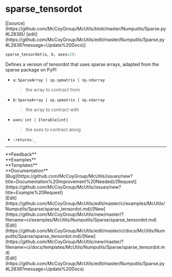 # <a id="McUtils.Numputils.Sparse.sparse_tensordot">sparse_tensordot</a>
<div class="docs-source-link" markdown="1">
[[source](https://github.com/McCoyGroup/McUtils/blob/master/Numputils/Sparse.py#L2838)/
[edit](https://github.com/McCoyGroup/McUtils/edit/master/Numputils/Sparse.py#L2838?message=Update%20Docs)]
</div>

```python
sparse_tensordot(a, b, axes=2): 
```
Defines a version of tensordot that uses sparse arrays, adapted from the sparse package on PyPI
  - `a`: `SparseArray | sp.spmatrix | np.ndarray`
    > the array to contract from
  - `b`: `SparseArray | sp.spmatrix | np.ndarray`
    > the array to contract with
  - `axes`: `int | Iterable[int]`
    > the axes to contract along
  - `:returns`: `_`
    > 











---


<div markdown="1" class="text-secondary">
<div class="container">
  <div class="row">
   <div class="col" markdown="1">
**Feedback**   
</div>
   <div class="col" markdown="1">
**Examples**   
</div>
   <div class="col" markdown="1">
**Templates**   
</div>
   <div class="col" markdown="1">
**Documentation**   
</div>
   <div class="col" markdown="1">
   
</div>
   <div class="col" markdown="1">
   
</div>
   <div class="col" markdown="1">
   
</div>
</div>
  <div class="row">
   <div class="col" markdown="1">
[Bug](https://github.com/McCoyGroup/McUtils/issues/new?title=Documentation%20Improvement%20Needed)/[Request](https://github.com/McCoyGroup/McUtils/issues/new?title=Example%20Request)   
</div>
   <div class="col" markdown="1">
[Edit](https://github.com/McCoyGroup/McUtils/edit/master/ci/examples/McUtils/Numputils/Sparse/sparse_tensordot.md)/[New](https://github.com/McCoyGroup/McUtils/new/master/?filename=ci/examples/McUtils/Numputils/Sparse/sparse_tensordot.md)   
</div>
   <div class="col" markdown="1">
[Edit](https://github.com/McCoyGroup/McUtils/edit/master/ci/docs/McUtils/Numputils/Sparse/sparse_tensordot.md)/[New](https://github.com/McCoyGroup/McUtils/new/master/?filename=ci/docs/templates/McUtils/Numputils/Sparse/sparse_tensordot.md)   
</div>
   <div class="col" markdown="1">
[Edit](https://github.com/McCoyGroup/McUtils/edit/master/Numputils/Sparse.py#L2838?message=Update%20Docs)   
</div>
   <div class="col" markdown="1">
   
</div>
   <div class="col" markdown="1">
   
</div>
   <div class="col" markdown="1">
   
</div>
</div>
</div>
</div>